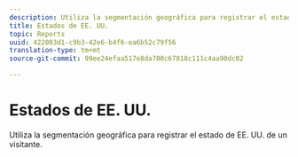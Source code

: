 ```yaml
---
description: Utiliza la segmentación geográfica para registrar el estado de EE. UU. de un visitante.
title: Estados de EE. UU.
topic: Reports
uuid: 422083d1-c9b3-42e6-b4f6-ea6b52c79f56
translation-type: tm+mt
source-git-commit: 99ee24efaa517e8da700c67818c111c4aa90dc02

---
```



# Estados de EE. UU.

Utiliza la segmentación geográfica para registrar el estado de EE. UU. de un visitante.

